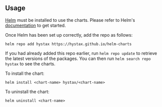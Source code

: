 ## Usage

[Helm](https://helm.sh) must be installed to use the charts.  Please refer to
Helm's [documentation](https://helm.sh/docs) to get started.

Once Helm has been set up correctly, add the repo as follows:
```
helm repo add hystax https://hystax.github.io/helm-charts
```
If you had already added this repo earlier, run `helm repo update` to retrieve
the latest versions of the packages.  You can then run `helm search repo
hystax` to see the charts.

To install the <chart-name> chart:
```
helm install <chart-name> hystax/<chart-name>
```
To uninstall the chart:
```
helm uninstall <chart-name>
```
